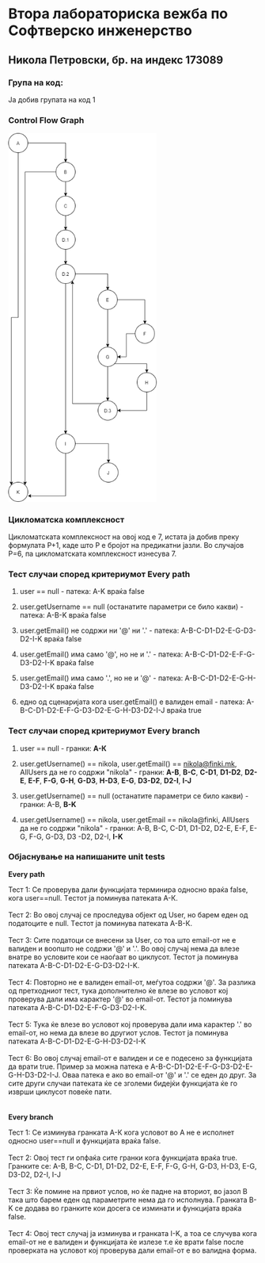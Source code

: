 # Втора лабораториска вежба по Софтверско инженерство
## Никола Петровски, бр. на индекс 173089
### Група на код:
Ја добив групата на код 1

### Control Flow Graph
<img src="Control_Flow_Graph.png" width="300">

### Цикломатска комплексност
Цикломатската комплексност на овој код е 7, истата ја добив преку формулата P+1, каде што P е бројот на предикатни јазли. Во случајoв P=6, па цикломатската комплексност изнесува 7.

### Тест случаи според критериумот Every path
1. user == null - патека: A-K враќа false

2. user.getUsername == null (останатите параметри се било какви) - патека: A-B-K враќа false

3. user.getEmail() не содржи ни '@' ни '.' - патека: A-B-C-D1-D2-E-G-D3-D2-I-K враќа false

4. user.getEmail() има само '@', но не и '.' - патека: A-B-C-D1-D2-E-F-G-D3-D2-I-K враќа false

5. user.getEmail() има само '.', но не и '@' - патека: A-B-C-D1-D2-E-G-H-D3-D2-I-K враќа false

6. едно од сценаријата кога user.getEmail() е валиден email - патека: A-B-C-D1-D2-E-F-G-D3-D2-E-G-H-D3-D2-I-J враќа true

### Тест случаи според критериумот Every branch
1. user == null - гранки: <b>А-К</b>

2. user.getUsername() == nikola, user.getEmail() == nikola@finki.mk, AllUsers да не го содржи "nikola" - гранки: <b>A-B</b>, <b>B-C</b>, <b>C-D1</b>, <b>D1-D2</b>, <b>D2-E</b>, <b>E-F</b>, <b>F-G</b>, <b>G-H</b>, <b>G-D3</b>, <b>H-D3</b>, <b>E-G</b>, <b>D3-D2</b>, <b>D2-I</b>, <b>I-J</b>

3. user.getUsername() == null (останатите параметри се било какви) - гранки: A-B, <b>B-K</b>

4. user.getUsername() == nikola, user.getEmail == nikola@finki, AllUsers да не го содржи "nikola" - гранки: A-B, B-C, C-D1, D1-D2, D2-E, E-F, E-G, F-G, G-D3, D3 -D2, D2-I, <b>I-K</b>

### Објаснување на напишаните unit tests
<b>Every path</b>
<br>

Тест 1: Се проверува дали функцијата терминира односно враќа false, кога user==null. Tестот ја поминува патеката А-К.
<br><br>
Тест 2: Во овој случај се проследува објект од User, но барем еден од податоците е null. Tестот ја поминува патеката А-B-К.
<br><br>
Тест 3: Сите податоци се внесени за User, со тоа што email-от не е валиден и воопшто не содржи '@' и '.'. Во овој случај нема да влезе внатре во условите кои се наоѓаат во циклусот. Тестот ја поминува патеката A-B-C-D1-D2-E-G-D3-D2-I-K.
<br><br>
Тест 4: Повторно не е валиден email-от, меѓутоа содржи '@'. За разлика од претходниот тест, тука дополнително ќе влезе во условот кој проверува дали има карактер '@' во email-от. Тестот ја поминува патеката A-B-C-D1-D2-E-F-G-D3-D2-I-K.
<br><br>
Тест 5: Тука ќе влезе во условот кој проверува дали има карактер '.' во email-от, но нема да влезе во другиот услов. Тестот ја поминува патеката A-B-C-D1-D2-E-G-H-D3-D2-I-K
<br><br>
Тест 6: Во овој случај email-от е валиден и се е подесено за функцијата да врати true. Пример за можна патека е A-B-C-D1-D2-E-F-G-D3-D2-E-G-H-D3-D2-I-J. Оваа патека е ако во email-от '@' и '.' се еден до друг. За сите други случаи патеката ќе се зголеми бидејќи функцијата ќе го изврши циклусот повеќе пати.
<br><br><br>
<b>Every branch</b>
<br>

Тест 1: Се изминува гранката А-К кога условот во А не е исполнет односно user==null и функцијата враќа false.
<br><br>
Тест 2: Овој тест ги опфаќа сите гранки кога функцијата враќа true. Гранките се: A-B, B-C, C-D1, D1-D2, D2-E, E-F, F-G, G-H, G-D3, H-D3, E-G, D3-D2, D2-I, I-J
<br><br>
Tест 3: Ќе помине на првиот услов, но ќе падне на вториот, во јазол B така што барем еден од параметрите нема да го исполнува. Гранката B-K се додава во гранките кои досега се изминати и функцијата враќа false.
<br><br>
Тест 4: Овој тест случај ја изминува и гранката I-K, а тоа се случува кога email-от не е валиден и функцијата ќе излезе т.е ќе врати false после проверката на условот кој проверува дали email-от e во валидна форма.
